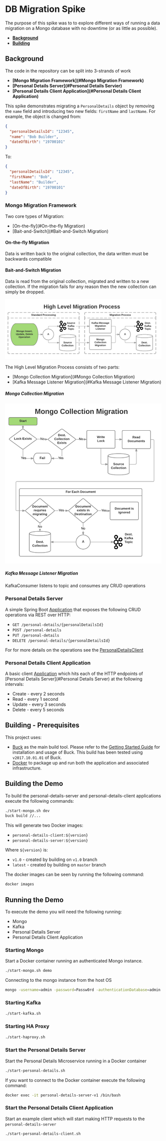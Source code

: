 # DB Migration Spike

The purpose of this spike was to to explore different ways of running a data migration on a Mongo database with no downtime (or as little as possible).

- **[Background](#Background)**
- **[Building](#Building)**

## Background
The code in the repository can be split into 3-strands of work
- **[Mongo Migration Framework](#Mongo Migration Framework)**
- **[Personal Details Server](#Personal Details Servier)**
- **[Personal Details Client Application](#Personal Details Client Application)**

This spike demonstrates migrating a `PersonalDetails` object by removing the `name` field and introducing two new fields: `firstName` and `lastName`. For example, the object is changed from:
```json
{
  "personalDetailsId": "12345",
  "name": "Bob Builder",
  "dateOfBirth": "19700101"
}
```
To:

```json
{
  "personalDetailsId": "12345",
  "firstName": "Bob",
  "lastName": "Builder",
  "dateOfBirth": "19700101"
}
```
### Mongo Migration Framework

Two core types of Migration:
- [On-the-fly](#On-the-fly Migration)
- [Bait-and-Switch](#Bait-and-Switch Migration)

#### On-the-fly Migration
Data is written back to the original collection, the data written must be backwards compatible

#### Bait-and-Switch Migration

Data is read from the original collection, migrated and written to a new collection.  If the migration fails for any reason then the new collection can simply be dropped.

![High Level Migration Process](docs/high-level-migration-process.png)

The High Level Migration Process consists of two parts:
- [Mongo Collection Migration](#Mongo Collection Migration)
- [Kafka Message Listener Migration](#Kafka Message Listener Migration)

##### Mongo Collection Migration
![Mongo Collection Migration](docs/mongo-collection-migration.png)

##### Kafka Message Listener Migration
KafkaConsumer listens to topic and consumes any CRUD operations

### Personal Details Server
A simple Spring Boot [Application](src/uk/gov/dwp/personal/details/server/PersonalDetailsServer.java) that exposes the following CRUD operations via REST over HTTP:
  - `GET /personal-details/{personalDetailsId}`
  - `POST /personal-details`
  - `PUT /personal-details`
  - `DELETE /personal-details/{personalDetailsId}`

For for more details on the operations see the [PersonalDetailsClient](src/uk/gov/dwp/personal/details/api/PersonalDetailsClient)

### Personal Details Client Application  
A basic client [Application](src/uk/gov/dwp/example/personal/details/client/PersonalDetailsClientApplication.java) which hits each of the HTTP endpoints of [Personal Details Server](#Personal Details Server) at the following intervals:
- Create - every 2 seconds
- Read - every 1 second
- Update - every 3 seconds
- Delete - every 5 seconds

## Building - Prerequisites
This project uses:
- [Buck](https://buckbuild.com/) as the main build tool.  Please refer to the [Getting Started Guide]() for installation and usage of Buck.
This build has been tested using `v2017.10.01.01` of Buck.
- [Docker](https://www.docker.com) to package up and run both the application and associated infrastructure.

## Building the Demo
To build the personal-details-server and personal-details-client applications execute the following commands:
```bash
./start-mongo.sh dev
buck build //...
```

This will generate two Docker images:
- `personal-details-client:${version}`
- `personal-details-server:${version}`

Where `${version}` is:
- `v1.0` - created by building on `v1.0` branch
- `latest` - created by building on `master` branch

The docker images can be seen by running the following command:
```bash
docker images
```

## Running the Demo
To execute the demo you will need the following running:
- Mongo
- Kafka
- Personal Details Server
- Personal Details Client Application

### Starting Mongo
Start a Docker container running an authenticated Mongo instance.

```bash
./start-mongo.sh demo
```
Connecting to the mongo instance from the host OS
```bash
mongo -username=admin -password=Passw0rd -authenticationDatabase=admin localhost:28018/admin
```

### Starting Kafka
```bash
./start-kafka.sh
```

### Starting HA Proxy
```bash
./start-haproxy.sh
```

### Start the Personal Details Server
Start the Personal Details Microservice running in a Docker container
```bash
./start-personal-details.sh
```
If you want to connect to the Docker container execute the following command:
```bash
docker exec -it personal-details-server-v1 /bin/bash
```

### Start the Personal Details Client Application
Start an example client which will start making HTTP requests to the `personal-details-server`
```bash
./start-personal-details-client.sh
```